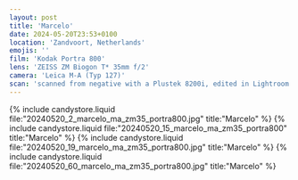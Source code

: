 ```yaml
---
layout: post
title: 'Marcelo'
date: 2024-05-20T23:53+0100
location: 'Zandvoort, Netherlands'
emojis: ''
film: 'Kodak Portra 800'
lens: 'ZEISS ZM Biogon T* 35mm f/2'
camera: 'Leica M-A (Typ 127)'
scan: 'scanned from negative with a Plustek 8200i, edited in Lightroom'
---
```


{% include candystore.liquid file:"20240520_2_marcelo_ma_zm35_portra800.jpg" title:"Marcelo" %}
{% include candystore.liquid file:"20240520_15_marcelo_ma_zm35_portra800" title:"Marcelo" %}
{% include candystore.liquid file:"20240520_19_marcelo_ma_zm35_portra800.jpg" title:"Marcelo" %}
{% include candystore.liquid file:"20240520_60_marcelo_ma_zm35_portra800.jpg" title:"Marcelo" %}
